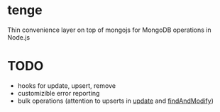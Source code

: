 # tenge
Thin convenience layer on top of mongojs for MongoDB operations in Node.js


# TODO
- hooks for update, upsert, remove
- customizible error reporting
- bulk operations (attention to upserts in
  [update](http://docs.mongodb.org/manual/reference/command/update) and
  [findAndModify](http://docs.mongodb.org/manual/reference/command/findAndModify))
